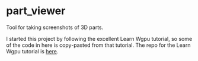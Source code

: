 # part_viewer
Tool for taking screenshots of 3D parts.

I started this project by following the excellent Learn Wgpu tutorial, so some of the code in here is copy-pasted from that tutorial. The repo for the Learn Wgpu tutorial is [here](https://github.com/sotrh/learn-wgpu).
